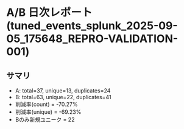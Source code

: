 # A/B 日次レポート (tuned_events_splunk_2025-09-05_175648_REPRO-VALIDATION-001)

## サマリ
- A: total=37, unique=13, duplicates=24
- B: total=63, unique=22, duplicates=41
- 削減率(count) = -70.27%
- 削減率(unique) = -69.23%
- Bのみ新規ユニーク = 22